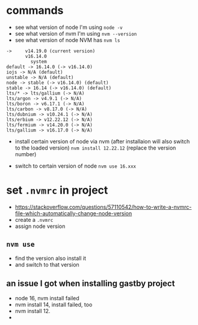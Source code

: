 # commands
- see what version of node I'm using
`node -v`
- see what version of nvm I'm using
`nvm --version`
- see what version of node NVM has
`nvm ls`

```shell
->     v14.19.0 (current version)
       v16.14.0
         system
default -> 16.14.0 (-> v16.14.0)
iojs -> N/A (default)
unstable -> N/A (default)
node -> stable (-> v16.14.0) (default)
stable -> 16.14 (-> v16.14.0) (default)
lts/* -> lts/gallium (-> N/A)
lts/argon -> v4.9.1 (-> N/A)
lts/boron -> v6.17.1 (-> N/A)
lts/carbon -> v8.17.0 (-> N/A)
lts/dubnium -> v10.24.1 (-> N/A)
lts/erbium -> v12.22.12 (-> N/A)
lts/fermium -> v14.20.0 (-> N/A)
lts/gallium -> v16.17.0 (-> N/A)
```
- install certain version of node via nvm (after installaion will also switch to the loaded version)
`nvm install 12.22.12` (replace the version number)

- switch to certain version of node
`nvm use 16.xxx`

# set `.nvmrc` in project
- https://stackoverflow.com/questions/57110542/how-to-write-a-nvmrc-file-which-automatically-change-node-version
- create a `.nvmrc` 
- assign node version

## `nvm use`
- find the version also install it
- and switch to that version


## an issue I got when installing gastby project
- node 16, nvm install failed
- nvm install 14, install failed, too
- nvm install 12.
- 

